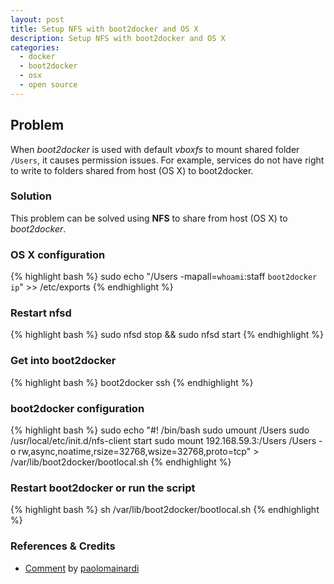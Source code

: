 ```yaml
---
layout: post
title: Setup NFS with boot2docker and OS X
description: Setup NFS with boot2docker and OS X
categories:
  - docker
  - boot2docker
  - osx
  - open source
---
```


## Problem

When *boot2docker* is used with default *vboxfs* to mount shared folder `/Users`, it causes permission issues. For example, services do not have right to write to folders shared from host (OS X) to boot2docker.


### Solution

This problem can be solved using **NFS** to share from host (OS X) to *boot2docker*.


### OS X configuration

{% highlight bash %}
sudo echo "/Users -mapall=`whoami`:staff `boot2docker ip`" >> /etc/exports
{% endhighlight %}


### Restart nfsd

{% highlight bash %}
sudo nfsd stop && sudo nfsd start
{% endhighlight %}


### Get into boot2docker

{% highlight bash %}
boot2docker ssh
{% endhighlight %}


### boot2docker configuration

{% highlight bash %}
sudo echo "#! /bin/bash
sudo umount /Users
sudo /usr/local/etc/init.d/nfs-client start
sudo mount 192.168.59.3:/Users /Users -o rw,async,noatime,rsize=32768,wsize=32768,proto=tcp" > /var/lib/boot2docker/bootlocal.sh
{% endhighlight %}


### Restart boot2docker or run the script

{% highlight bash %}
sh /var/lib/boot2docker/bootlocal.sh
{% endhighlight %}


### References & Credits

* [Comment](https://github.com/boot2docker/boot2docker/issues/581#issuecomment-74535277) by [paolomainardi](https://github.com/paolomainardi)
